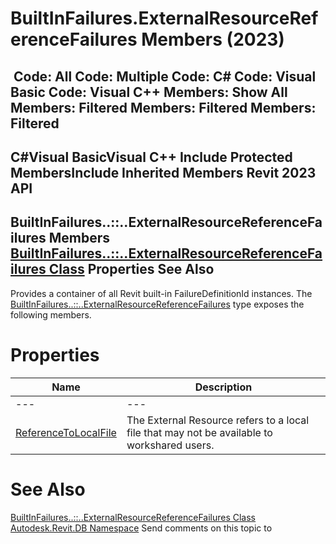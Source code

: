# BuiltInFailures.ExternalResourceReferenceFailures Members (2023)

﻿
 Code: All Code: Multiple Code: C# Code: Visual Basic Code: Visual C++  Members: Show All Members: Filtered Members: Filtered Members: Filtered   
---  
C#Visual BasicVisual C++
Include Protected MembersInclude Inherited Members
Revit 2023 API  
---  
BuiltInFailures..::..ExternalResourceReferenceFailures Members  
[BuiltInFailures..::..ExternalResourceReferenceFailures Class](6a1188d0-3cae-0e69-3469-3d1cb7fa6e8d.md "BuiltInFailures.ExternalResourceReferenceFailures Class") Properties See Also  
---  
Provides a container of all Revit built-in FailureDefinitionId instances.
The [BuiltInFailures..::..ExternalResourceReferenceFailures](6a1188d0-3cae-0e69-3469-3d1cb7fa6e8d.md "BuiltInFailures.ExternalResourceReferenceFailures Class") type exposes the following members.
# Properties
| Name | Description |
| --- | --- |
| --- | --- | --- |
| [ReferenceToLocalFile](ed4c1781-63bc-3465-e14a-f989c8251040.md "ReferenceToLocalFile Property") | The External Resource refers to a local file that may not be available to workshared users. |

# See Also
[BuiltInFailures..::..ExternalResourceReferenceFailures Class](6a1188d0-3cae-0e69-3469-3d1cb7fa6e8d.md "BuiltInFailures.ExternalResourceReferenceFailures Class")
[Autodesk.Revit.DB Namespace](87546ba7-461b-c646-cbb1-2cb8f5bff8b2.md "Autodesk.Revit.DB Namespace")
Send comments on this topic to 